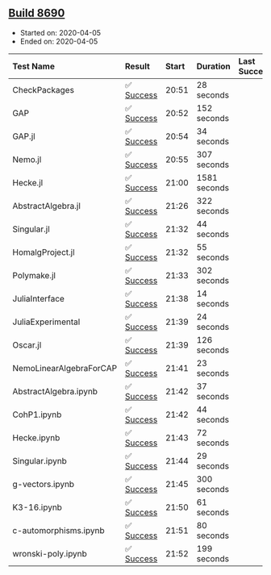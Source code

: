 ## [Build 8690](https://oscarci.mathematik.uni-kl.de/job/oscar/8690/)

* Started on: 2020-04-05
* Ended on: 2020-04-05

| Test Name    | Result | Start | Duration | Last Success | First Failure |
|:-------------|:-------|:------|:---------|:-------------|:--------------|
| CheckPackages | ✅ [Success](https://oscarci.mathematik.uni-kl.de/job/oscar/8690/artifact/logs/build-8690/CheckPackages.log) | 20:51 | 28 seconds |  |  |
| GAP | ✅ [Success](https://oscarci.mathematik.uni-kl.de/job/oscar/8690/artifact/logs/build-8690/GAP.log) | 20:52 | 152 seconds |  |  |
| GAP.jl | ✅ [Success](https://oscarci.mathematik.uni-kl.de/job/oscar/8690/artifact/logs/build-8690/GAP.jl.log) | 20:54 | 34 seconds |  |  |
| Nemo.jl | ✅ [Success](https://oscarci.mathematik.uni-kl.de/job/oscar/8690/artifact/logs/build-8690/Nemo.jl.log) | 20:55 | 307 seconds |  |  |
| Hecke.jl | ✅ [Success](https://oscarci.mathematik.uni-kl.de/job/oscar/8690/artifact/logs/build-8690/Hecke.jl.log) | 21:00 | 1581 seconds |  |  |
| AbstractAlgebra.jl | ✅ [Success](https://oscarci.mathematik.uni-kl.de/job/oscar/8690/artifact/logs/build-8690/AbstractAlgebra.jl.log) | 21:26 | 322 seconds |  |  |
| Singular.jl | ✅ [Success](https://oscarci.mathematik.uni-kl.de/job/oscar/8690/artifact/logs/build-8690/Singular.jl.log) | 21:32 | 44 seconds |  |  |
| HomalgProject.jl | ✅ [Success](https://oscarci.mathematik.uni-kl.de/job/oscar/8690/artifact/logs/build-8690/HomalgProject.jl.log) | 21:32 | 55 seconds |  |  |
| Polymake.jl | ✅ [Success](https://oscarci.mathematik.uni-kl.de/job/oscar/8690/artifact/logs/build-8690/Polymake.jl.log) | 21:33 | 302 seconds |  |  |
| JuliaInterface | ✅ [Success](https://oscarci.mathematik.uni-kl.de/job/oscar/8690/artifact/logs/build-8690/JuliaInterface.log) | 21:38 | 14 seconds |  |  |
| JuliaExperimental | ✅ [Success](https://oscarci.mathematik.uni-kl.de/job/oscar/8690/artifact/logs/build-8690/JuliaExperimental.log) | 21:39 | 24 seconds |  |  |
| Oscar.jl | ✅ [Success](https://oscarci.mathematik.uni-kl.de/job/oscar/8690/artifact/logs/build-8690/Oscar.jl.log) | 21:39 | 126 seconds |  |  |
| NemoLinearAlgebraForCAP | ✅ [Success](https://oscarci.mathematik.uni-kl.de/job/oscar/8690/artifact/logs/build-8690/NemoLinearAlgebraForCAP.log) | 21:41 | 23 seconds |  |  |
| AbstractAlgebra.ipynb | ✅ [Success](https://oscarci.mathematik.uni-kl.de/job/oscar/8690/artifact/logs/build-8690/AbstractAlgebra.ipynb.log) | 21:42 | 37 seconds |  |  |
| CohP1.ipynb | ✅ [Success](https://oscarci.mathematik.uni-kl.de/job/oscar/8690/artifact/logs/build-8690/CohP1.ipynb.log) | 21:42 | 44 seconds |  |  |
| Hecke.ipynb | ✅ [Success](https://oscarci.mathematik.uni-kl.de/job/oscar/8690/artifact/logs/build-8690/Hecke.ipynb.log) | 21:43 | 72 seconds |  |  |
| Singular.ipynb | ✅ [Success](https://oscarci.mathematik.uni-kl.de/job/oscar/8690/artifact/logs/build-8690/Singular.ipynb.log) | 21:44 | 29 seconds |  |  |
| g-vectors.ipynb | ✅ [Success](https://oscarci.mathematik.uni-kl.de/job/oscar/8690/artifact/logs/build-8690/g-vectors.ipynb.log) | 21:45 | 300 seconds |  |  |
| K3-16.ipynb | ✅ [Success](https://oscarci.mathematik.uni-kl.de/job/oscar/8690/artifact/logs/build-8690/K3-16.ipynb.log) | 21:50 | 61 seconds |  |  |
| c-automorphisms.ipynb | ✅ [Success](https://oscarci.mathematik.uni-kl.de/job/oscar/8690/artifact/logs/build-8690/c-automorphisms.ipynb.log) | 21:51 | 80 seconds |  |  |
| wronski-poly.ipynb | ✅ [Success](https://oscarci.mathematik.uni-kl.de/job/oscar/8690/artifact/logs/build-8690/wronski-poly.ipynb.log) | 21:52 | 199 seconds |  |  |
